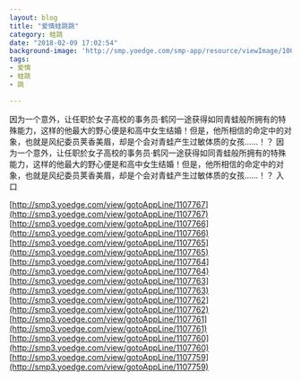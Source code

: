 ```yaml
---
layout: blog
title: "爱情蛙跳跳"
category: 蛙跳
date: "2018-02-09 17:02:54"
background-image: 'http://smp.yoedge.com/smp-app/resource/viewImage/1003699appline.png'
tags:
- 爱情
- 蛙跳
- 跳

---
```

因为一个意外，让任职於女子高校的事务员‧鹤冈一途获得如同青蛙般所拥有的特殊能力，这样的他最大的野心便是和高中女生结婚！但是，他所相信的命定中的对象，也就是风纪委员荚香美眉，却是个会对青蛙产生过敏体质的女孩……！？
因为一个意外，让任职於女子高校的事务员‧鹤冈一途获得如同青蛙般所拥有的特殊能力，这样的他最大的野心便是和高中女生结婚！但是，他所相信的命定中的对象，也就是风纪委员荚香美眉，却是个会对青蛙产生过敏体质的女孩……！？
入口

[http://smp3.yoedge.com/view/gotoAppLine/1107767](http://smp3.yoedge.com/view/gotoAppLine/1107767)
[http://smp3.yoedge.com/view/gotoAppLine/1107766](http://smp3.yoedge.com/view/gotoAppLine/1107766)
[http://smp3.yoedge.com/view/gotoAppLine/1107765](http://smp3.yoedge.com/view/gotoAppLine/1107765)
[http://smp3.yoedge.com/view/gotoAppLine/1107764](http://smp3.yoedge.com/view/gotoAppLine/1107764)
[http://smp3.yoedge.com/view/gotoAppLine/1107763](http://smp3.yoedge.com/view/gotoAppLine/1107763)
[http://smp3.yoedge.com/view/gotoAppLine/1107762](http://smp3.yoedge.com/view/gotoAppLine/1107762)
[http://smp3.yoedge.com/view/gotoAppLine/1107761](http://smp3.yoedge.com/view/gotoAppLine/1107761)
[http://smp3.yoedge.com/view/gotoAppLine/1107760](http://smp3.yoedge.com/view/gotoAppLine/1107760)
[http://smp3.yoedge.com/view/gotoAppLine/1107759](http://smp3.yoedge.com/view/gotoAppLine/1107759)

        
